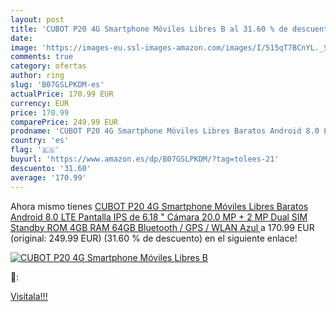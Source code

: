 ```yaml
---
layout: post
title: 'CUBOT P20 4G Smartphone Móviles Libres B al 31.60 % de descuento'
date: 
image: 'https://images-eu.ssl-images-amazon.com/images/I/515qT7BCnYL._SL200_.jpg'
comments: true
category: ofertas
author: ring
slug: 'B07GSLPKDM-es'
actualPrice: 170.99 EUR
currency: EUR
price: 170.99
comparePrice: 249.99 EUR
prodname: 'CUBOT P20 4G Smartphone Móviles Libres Baratos Android 8.0 LTE Pantalla IPS de 6.18 " Cámara 20.0 MP + 2 MP Dual SIM Standby ROM 4GB RAM 64GB Bluetooth / GPS / WLAN  Azul '
country: 'es'
flag: '🇪🇸'
buyurl: 'https://www.amazon.es/dp/B07GSLPKDM/?tag=tolees-21'
descuento: '31.60'
average: '170.99'
---
```


Ahora mismo tienes [CUBOT P20 4G Smartphone Móviles Libres Baratos Android 8.0 LTE Pantalla IPS de 6.18 " Cámara 20.0 MP + 2 MP Dual SIM Standby ROM 4GB RAM 64GB Bluetooth / GPS / WLAN  Azul ](https://www.amazon.es/dp/B07GSLPKDM/?tag=tolees-21) a 170.99 EUR (original: 249.99 EUR) (31.60 %  de descuento) en el siguiente enlace!

[![CUBOT P20 4G Smartphone Móviles Libres B](https://images-eu.ssl-images-amazon.com/images/I/515qT7BCnYL._SL200_.jpg)](https://www.amazon.es/dp/B07GSLPKDM/?tag=tolees-21)

🔎:


[Visítala!!!](https://www.amazon.es/dp/B07GSLPKDM/?tag=tolees-21)
